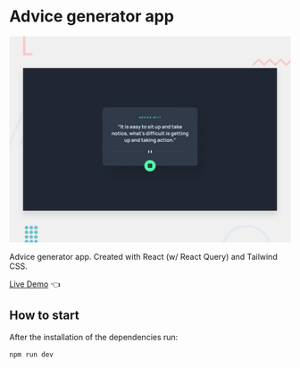 # Advice generator app

![Design preview for Advice generator app](./design-preview/design-preview.jpg)

Advice generator app. Created with React (w/ React Query) and Tailwind CSS.

[Live Demo](https://advice-generator-app-rho-nine.vercel.app) 👈

## How to start

After the installation of the dependencies run:

```
npm run dev
```
